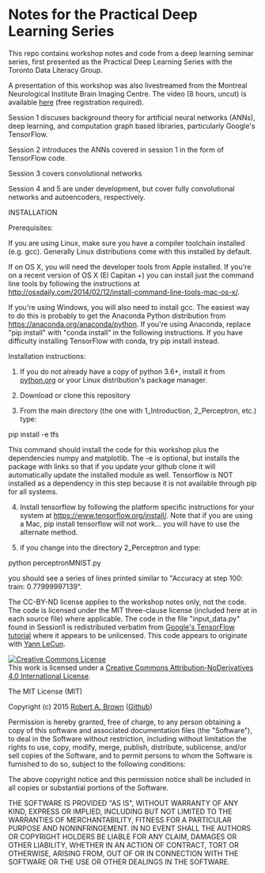# Notes for the Practical Deep Learning Series
This repo contains workshop notes and code from a deep learning seminar series, first presented as the Practical Deep Learning Series with the Toronto Data Literacy Group.

A presentation of this workshop was also livestreamed from the Montreal Neurological Institute Brain Imaging Centre. The video (8 hours, uncut) is available <a href="https://www.mcgill.ca/bic/channels/news/bic-deep-learning-educational-workshop-265598">here</a> (free registration required).

Session 1 discuses background theory for artificial neural networks (ANNs), deep learning, and computation graph based libraries, particularly Google's TensorFlow.  

Session 2 introduces the ANNs covered in session 1 in the form of TensorFlow code.

Session 3 covers convolutional networks

Session 4 and 5 are under development, but cover fully convolutional networks and autoencoders, respectively.

INSTALLATION

Prerequisites:

If you are using Linux, make sure you have a compiler toolchain installed (e.g. gcc).  Generally Linux distributions come with this installed by default.

If on OS X, you will need the developer tools from Apple installed.  If you're on a recent version of OS X (El Capitan +) you can install just the command line tools by following the instructions at <a href="http://osxdaily.com/2014/02/12/install-command-line-tools-mac-os-x/">http://osxdaily.com/2014/02/12/install-command-line-tools-mac-os-x/</a>.

If you're using Windows, you will also need to install gcc.  The easiest way to do this is probably to get the Anaconda Python distribution from <a href="https://anaconda.org/anaconda/python">https://anaconda.org/anaconda/python</a>. If you're using Anaconda, replace "pip install" with "conda install" in the following instructions.  If you have difficulty installing TensorFlow with conda, try pip install instead.

Installation instructions:

1) If you do not already have a copy of python 3.6+, install it from <a href="www.python.org">python.org</a> or your Linux distribution's package manager.

2) Download or clone this repository

3) From the main directory (the one with 1_Introduction, 2_Perceptron, etc.) type:

pip install -e tfs

This command should install the code for this workshop plus the dependencies numpy and matplotlib.  The -e is optional, but installs the package with links so that if you update your github clone it will automatically update the installed module as well. Tensorflow is NOT installed as a dependency in this step because it is not available through pip for all systems.

4) Install tensorflow by following the platform specific instructions for your system at https://www.tensorflow.org/install/.  Note that if you are using a Mac, pip install tensorflow will not work... you will have to use the alternate method.

5) if you change into the directory 2_Perceptron and type:

python perceptronMNIST.py

you should see a series of lines printed similar to "Accuracy at step 100: train: 0.77999997139".



The CC-BY-ND license applies to the workshop notes only, not the code.  The code is licensed under the MIT three-clause license (included here at in each source file) where applicable.  The code in the file "input_data.py" found in Session1 is redistributed verbatim from <a href="www.tensorflow.com">Google's TensorFlow tutorial</a> where it appears to be unlicensed.  This code appears to originate with <a href="http://yann.lecun.com/exdb/mnist/">Yann LeCun</a>.

<a rel="license" href="http://creativecommons.org/licenses/by-nd/4.0/"><img alt="Creative Commons License" style="border-width:0" src="https://i.creativecommons.org/l/by-nd/4.0/88x31.png" /></a><br />This work is licensed under a <a rel="license" href="http://creativecommons.org/licenses/by-nd/4.0/">Creative Commons Attribution-NoDerivatives 4.0 International License</a>.


The MIT License (MIT)

Copyright (c) 2015 <a href="www.robbtech.com">Robert A. Brown</a> (<a href="https://github.com/robb-brown">Github</a>)

Permission is hereby granted, free of charge, to any person obtaining a copy
of this software and associated documentation files (the "Software"), to deal
in the Software without restriction, including without limitation the rights
to use, copy, modify, merge, publish, distribute, sublicense, and/or sell
copies of the Software, and to permit persons to whom the Software is
furnished to do so, subject to the following conditions:

The above copyright notice and this permission notice shall be included in all
copies or substantial portions of the Software.

THE SOFTWARE IS PROVIDED "AS IS", WITHOUT WARRANTY OF ANY KIND, EXPRESS OR
IMPLIED, INCLUDING BUT NOT LIMITED TO THE WARRANTIES OF MERCHANTABILITY,
FITNESS FOR A PARTICULAR PURPOSE AND NONINFRINGEMENT. IN NO EVENT SHALL THE
AUTHORS OR COPYRIGHT HOLDERS BE LIABLE FOR ANY CLAIM, DAMAGES OR OTHER
LIABILITY, WHETHER IN AN ACTION OF CONTRACT, TORT OR OTHERWISE, ARISING FROM,
OUT OF OR IN CONNECTION WITH THE SOFTWARE OR THE USE OR OTHER DEALINGS IN THE
SOFTWARE.
